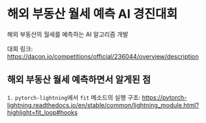 # 해외 부동산 월세 예측 AI 경진대회

해외 부동산의 월세를 예측하는 AI 알고리즘 개발

대회 링크: https://dacon.io/competitions/official/236044/overview/description

## 해외 부동산 월세 예측하면서 알게된 점

`1.` `pytorch-lightning`에서 `fit` 메소드의 실행 구조: https://pytorch-lightning.readthedocs.io/en/stable/common/lightning_module.html?highlight=fit_loop#hooks
